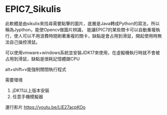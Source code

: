 # EPIC7_Sikulis
此軟體是由sikulix來找尋需要點擊的圖片，底層是Java轉成Python的寫法，所以稱為Jypthon，能使Opencv做圖片辨識，
能讓EPIC7的某些關卡可以自動重複執行，使人可以不用浪費時間刷著重複的關卡，缺點是會占用到滑鼠，開起使用時無法自己操控滑鼠。

可以使用vmware+windows系統並安裝JDK17來使用，在虛擬機執行時就不會被占用到滑鼠，缺點是很耗記憶體跟CPU

alt+shift+v能強制關閉執行程式

需要環境
1. jDK11以上版本安裝
2. 任意手機模擬器

運行影片 https://youtu.be/LlE27acpKOo
